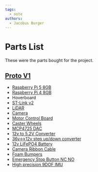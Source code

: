 ```yaml
---
tags:
  - note
authors:
  - Jacobus Burger
---
```

# Parts List

These were the parts bought for the project.

## [Proto V1](Archive/Proto%20V1.md)
- [Raspberry Pi 5 8GB](https://www.canakit.com/canakit-raspberry-pi-5-starter-kit-red-white.html)
- [Raspberry Pi 4 8GB](https://www.amazon.ca/CanaKit-Raspberry-Starter-Kit-8GB/dp/B08DHC7KG8/ref=sr_1_2?crid=1I4DLOP72SVX0&dib=eyJ2IjoiMSJ9.Er3kxyNW7MVe6jX6fO_os4_j30uR_FRZM3neZAWKjfz9rbwepgP4QASnURxf9zut0D-y2YZib9UouZS_BGFV0Zz-oO93FWw698ieV7NJ44nr96ITdV3V4NR85lYHFJfALIhjGnjcbUtzAF3fDPfFNeBTQIBVvTYSu5tZgByZNjUWmxjp8RuIv-wU7-DfbHoe1A9ilVitBhq6rbHEXePWF-tzp-tDTg2Rf1K4QOWiCxSFjLDzgS3UbzMcwn9oaL4lSDAw3sC0E7qb2P6CmYKKgsEJKnAzn8PvV8_s3OMfAAA.OH21ZBO0yw3lsdUOJTclQvgl6I4Y3I-ME6nSxrzfFAo&dib_tag=se&keywords=raspberry%2Bpi%2B4%2BB%2B8GB%2Bcanakit&qid=1720821522&sprefix=raspberry%2Bpi%2B4%2Bb%2B8gb%2Bcanaki%2Caps%2C157&sr=8-2&th=1)
- Hoverboard
- [ST-Link v2](https://www.amazon.ca/ST-Link-v2-Programmer-Debugger-Microcontrollers/dp/B0B891QGHC/ref=sr_1_9?crid=3GWDLYWTS4RGT&dib=eyJ2IjoiMSJ9.GNK_TyB7DH8Hs42rrmvLDsPLGUx8ITue9VpYF7CcfUOFArMP6dmZsFt2l-4o4NbHqm6DaEEFRSz9-KDnRngr8ZnUHQ2ULzeqGwKfRv6RsmOgtdsrCvLMNdFMEP6_UBl0S36Eymgdkwjj0g_Ildf9FL_H9ZXamlHen86v73zkaKOmDVc3RT31rpqBYCUsDsO66IDZYjyb0nQzXs4AgVc5VBwnl6XdiWLuCzFpHuXa-uvS6C8qgsTfd_zvoRpFGbA8D1TGuarusqqiKdhTqoPXD1SSIx_3tGKZ-m8LbvSLx6M.-MmKpxMA3yfszT8CfnuXorEPQOPWxeWB40YvouP-d7g&dib_tag=se&keywords=ST-Link+V2&qid=1715879795&sprefix=st-link+v2%2Caps%2C222&sr=8-9)
- [LiDAR](https://www.amazon.com/Slamtec-RPLIDAR-Scanning-Avoidance-Navigation/dp/B07TJW5SXF/ref=sr_1_2?keywords=slamtec+lidar&qid=1657681907&sprefix=slamtec%2Caps%2C98&sr=8-2)
- [Camera](https://www.amazon.ca/gp/product/B08Q34FKFY/ref=ewc_pr_img_1?smid=AV3WCPW70PEXC&psc=1)
- [Motor Control Board](https://www.amazon.ca/RioRand-Brushless-Hallless-Electric-Controller/dp/B087M3GVYX/ref=sr_1_4_sspa?crid=14C8P36DNBYDP&dib=eyJ2IjoiMSJ9.rYa20uLTFexQYIr-Lj7kl0vlflpkTzn50SsSu5uZpkB8RYyogN3m9TloQNaE9ZHByjYhJCGYbGrgXowg5xbpUnDM2LXFIsGx_6_bQ0Z0aF23vNeEMhQtQMhtX5E_I0Mo-SnVYMWimhmM6bjkmTWIVpjvIX2u1DnW-nS_H07sEeh6y9egTqXmq_jMDlQc1tWNT4RhmRBvtLp8pKq4ib45fTf8vCsUUSrWuU_oWQmltKC8xNElXtFSBnvfCm9B2Z0nD1lGGAB8HXChEaRDTam29zXkwt94bo4G6eu6uB1ExZ0.Rtnrjc8AKnfmwU3_iJ4N2xYZaIcspYK3SDSFNgUfnjU&dib_tag=se&keywords=brushless%2Bmotor%2Bcontroller&qid=1718235038&sprefix=brushless%2Bmotor%2B%2Caps%2C199&sr=8-4-spons&sp_csd=d2lkZ2V0TmFtZT1zcF9hdGY&th=1)
- [Caster Wheels](https://www.amazon.ca/ASHGOOB-Casters-Locking-Polyurethane-Castors/dp/B085RQFMYR/ref=sr_1_8?dib=eyJ2IjoiMSJ9.nKruExs_x_C-7h1layYxUok98FqkpWg1okDEG-uMqX5m_tTS398xTBN6KkL37BqJoSzgbpSvpz_4Ftqs_2m7YrsQtHBfbIGbriRpfC0rtr8gVkTTU7_5aQvBBzlqy2MOedp2nwZGDouo1NLaZ3XExm-4j-dz4sP0ozSpLY-BKox1JNIjrx1nC93YKbzNTi6XUGukOnxWxtU6zD_hD0vbwyn2zcDkO0Qw02LWxBkcNsBaQKXK7x1-VOC3CgHdC7XRvGyAW4GU0xz7KwzQyhtOZ_utLC93kMOAcnXOioT5gz4.YBYbZPV4ut83pBRiae9qwb6Fa4vxizyskWEx6aSHgRM&dib_tag=se&keywords=2%2Binch%2Bcaster&qid=1717535496&sr=8-8&th=1)
- [MCP4725 DAC](https://www.amazon.ca/Teyleten-Robot-Breakout-Development-Raspberry/dp/B0BWTX88JL/ref=sr_1_4?crid=171SL9SWL9HQR&dib=eyJ2IjoiMSJ9.ImU7HQxF9ksRmAwOXdVDeBvHDsXKVZYzM1uvUWyU2eHBpLpNrRVfoe7JPvDpdpdVBy3uWjRvhpVRpkjkKzhHVhdYyVUPVC7iF82R_apIKsU8fh2UiuboMNwEZlj8459-jz3dQR7Gt6FaX1dVoaMG-3Ls4TYPlrYD7c-MmSXo-kdyice0yCPIFrVP55IoP7UfIebeAx2Ekny59F0-Rt0OrmHtTxjrjZ5qxineKjHaUT9K3CAQca58mhH5xTR5v5yQUlx9AGi_y4vfRtH3b6b4hawyUaIsZ6wZQWel1_qgp3I.Nd5FbitoK8VNDg60PW22-o26V3yGrdWl361J4iYiQlo&dib_tag=se&keywords=MCP4725&qid=1719003014&sprefix=mcp4725%2Caps%2C152&sr=8-4)
- [12v to 5.2V Converter](https://www.amazon.ca/DAOKAI-Converter-Voltage-Regulator-Charging/dp/B09YYG4Y5Z/ref=sr_1_6?crid=7EI9KWHPGF8N&dib=eyJ2IjoiMSJ9.4ihkAs2HDil07Y5qYU_8M8wu-k60CYWjt1N1e7cMQbVmyTQ-iQyrSPj8lM630ACl4OaroqxfYD_RkIq0lmeF7Q8aIKFuYEwXxEJrzPaNruWJ-D5zDXnzSF8mfIjkGmjdv-bPkq18A1pPM7gW-O4XpzUaDty-wbJeoMdn_xLJN6gGTwnhGe-Zw46Sc7IMHfGYQJj_FJZ4fvnmMi6T4u9o9XEJdu1aN5-dV2OvFZZCHjQF8vufVbQz-HJPAoGlgsKtQFiCknXfuMGr27y35Lr-fCqE6KAMVtujSMOOqhug8KY.fv4TmzAHkjDYX5YuV9JP8LAW62imniYEhqbe-axbsDM&dib_tag=se&keywords=12v+to+5.1v+5a+converter+usb&qid=1717693770&sprefix=12v+to+5+1v+5a+converter+usb%2Caps%2C135&sr=8-6)
- [36v<->12v step up/down converter](https://www.amazon.ca/DROK-Waterproof-Automatic-Regulator-Stabilizer/dp/B018WZK5XQ/ref=sr_1_11?crid=1RKPI5I2OMZQH&dib=eyJ2IjoiMSJ9.g6auky3fdxYSopUoIO67t0uExf0VOY3aBjUokOFIx8gq9ZScHVUnR757piYgqws6sIIpPRv3UsCmS3xczYKvF7rnCYuxwvVZUKJLHvHolxFpw2mJDkR0zLTZ4lVzTbxVxWYq_o1Y0AGTnHXYk41_GzjkXLWxC-6LNXcCfyhH8uOrxFxoFaRXaOBBvoOFmdMGzqN3ZydRXo9U8f1BJoEQmgWCplsyT_wuYWW9aL77wanXdUYB5eEUd2VRmHwuG0mmXS2ydz_-zgt3aSveQP0VYT572je_P8sz2aDKH-q_nHg.fjpLlSuzemNcDtB2YvItt1lBAaUnIZKFyaJa5yQDxGQ&dib_tag=se&keywords=36v+to+12v+converter+up+down+converter&qid=1719425651&sprefix=36v+to+12v+converter+up+down+converte%2Caps%2C122&sr=8-11)
- [12v LiFePO4 Battery](https://www.amazon.ca/NASTIMA-Rechargeable-Phosphate-Scooters-Fishfinder/dp/B0B5WBHDDN/ref=sr_1_6?crid=2RDRA6ID3JJ7U&dib=eyJ2IjoiMSJ9.e2MI3ho8RhshoT2xJamrhE3x-ETi_3gHLIvpi2__nyyTfMmzTqohNbI8X3xnfpD25r6_3g-1Pgcuz6rOS3AZMrNk6btjsW3xmUsYOorY-JUw7KZVg9I8wZnbwOKb43gnyzK87HQENPGQe0zhixCKPoZnuwaqWvU-RWTgkO9oyY89xkFHhU3RSHhJYpV5kQnWPfnzAZugetWrz8vOjFQN7QZZy_I7zxIaiQHEpuo3wKT7sa1GOn8_D7WNCu5KwwtrdiSfrqX-TalIoTXbeXYUaFXmqX-Khvcmg1gZbItb_Qs.5xYenCdAWmZR3dGR_gSTeaDXKsKBQ9j8ggTkSZg256U&dib_tag=se&keywords=lifepo4%2B12v%2B8ah&qid=1717701859&sprefix=lifepo4%2B12v%2B8ah%2Caps%2C165&sr=8-6&th=1)
- [Camera Ribbon Cable](https://www.amazon.ca/Ribbon-Flexible-Raspberry-Module-Camera/dp/B07QWLH6HK/ref=sr_1_5?crid=34V47ICSVTJ5X&dib=eyJ2IjoiMSJ9.f9qLmOxpnOeEFNpbCaWxaa9gYHDjzyIhnVAkcB4Lp6OjdPGZBR-6O9TMPyTOyxtydpy3dqzl9zhVsbT_qM2N7UYGxFeKBYENjrTAw9Cmj6Oo3dVTI4gLYZ-VKQ05iB4JbgjxKeSs03I5XZOPMlqYn9L5bmNytspX2mPWWV13eYuH_8ovWLOT-UOLPqBognxSs1WFSaOzadbnjmY3eS1Fxp4C_Kq6AjL-hOSUC4yrgtPYTFiJRZVvIpkCByiQbQuogpwoVR5VGJ5iPHfrU7TCRHIi0ycfL82AaDRlVeC8EH4.lttQWH10r1FrquV8ik8LIWNJHhvAtR0OAwqMoHWd3Pg&dib_tag=se&keywords=raspberry+pi+camera+ribbon+flex+extension+cable&qid=1715791625&sprefix=raspberry+pi+camera+ribbon+cable+%2Caps%2C149&sr=8-5)
- [Foam Bumpers](https://www.amazon.ca/Roving-Cove-Corners-Corner-Cushion/dp/B00PTL668U)
- [Emergency Stop Button NC NO](https://www.amazon.ca/Baomain-Emergency-Button-Weatherproof-Pushbutton/dp/B00NTT91Y0/ref=pd_day0_d_sccl_3_3/141-8270664-9911469?pd_rd_w=U7V7M&content-id=amzn1.sym.a0f07c06-3bfe-427e-9527-5be8cea27b66&pf_rd_p=a0f07c06-3bfe-427e-9527-5be8cea27b66&pf_rd_r=KFWDJAX9CDV9FKGVR00Z&pd_rd_wg=skF04&pd_rd_r=28aa22d0-6608-4209-b117-0473a23b1fe1&pd_rd_i=B00NTT91Y0&psc=1)
- [High precision 9DOF IMU](https://www.amazon.ca/Adafruit-Absolute-Orientation-Fusion-Breakout/dp/B017PEIGIG/ref=pd_ci_mcx_mh_mcx_views_0?pd_rd_w=4ie8i&content-id=amzn1.sym.d89e4a4e-5696-4c12-9830-260f358f425a:amzn1.symc.40e6a10e-cbc4-4fa5-81e3-4435ff64d03b&pf_rd_p=d89e4a4e-5696-4c12-9830-260f358f425a&pf_rd_r=AXEK9WNYV47K6QFV9647&pd_rd_wg=DWuFf&pd_rd_r=0271ef90-03cf-4ced-a6ae-542d8a3a7236&pd_rd_i=B017PEIGIG)
